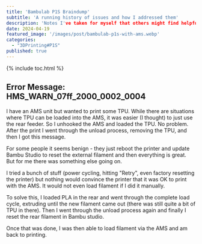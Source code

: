 ```yaml
---
title: 'Bambulab P1S Braindump'
subtitle: 'A running history of issues and how I addressed them'
description: 'Notes I've taken for myself that others might find helpful as well'
date: 2024-04-19
featured_image: '/images/post/bambulab-p1s-with-ams.webp'
categories: 
  - "3DPrinting#P1S"
published: true
---
```


{% include toc.html %}

<h2>Error Message: HMS_WARN_07ff_2000_0002_0004</h2>

I have an AMS unit but wanted to print some TPU. While there are situations where TPU can be loaded into the AMS, it was easier (I thought) to just use the rear feeder. So I unhooked the AMS and loaded the TPU. No problem. After the print I went through the unload process, removing the TPU, and then I got this message.

For some people it seems benign - they just reboot the printer and update Bambu Studio to reset the external filament and then everything is great. But for me there was something else going on.

I tried a bunch of stuff (power cycling, hitting "Retry", even factory resetting the printer) but nothing would convince the printer that it was OK to print with the AMS. It would not even load filament if I did it manually.

To solve this, I loaded PLA in the rear and went through the complete load cycle, extruding until the new filament came out (there was still quite a bit of TPU in there). Then I went through the unload process again and finally I reset the rear filament in Bambu studio.

Once that was done, I was then able to load filament via the AMS and am back to printing.
